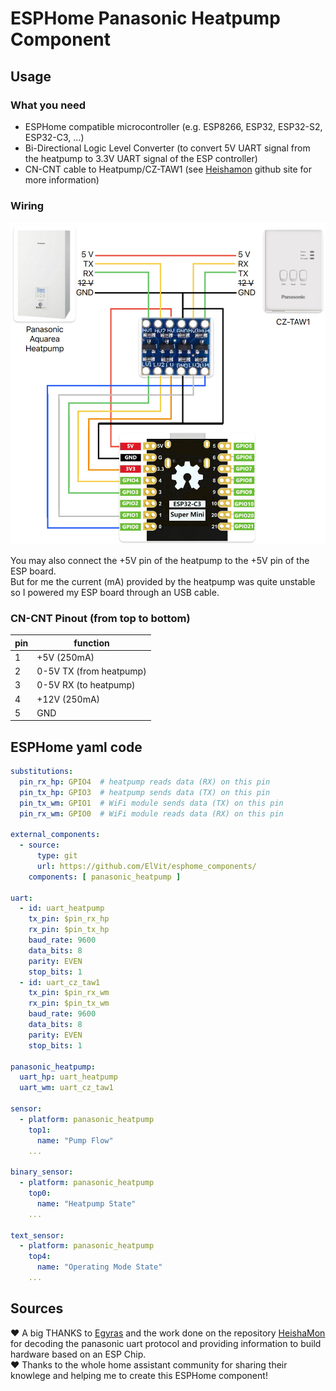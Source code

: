 # ESPHome Panasonic Heatpump Component

## Usage

### What you need

* ESPHome compatible microcontroller (e.g. ESP8266, ESP32, ESP32-S2, ESP32-C3, ...)
* Bi-Directional Logic Level Converter (to convert 5V UART signal from the heatpump to 3.3V UART signal of the ESP controller)
* CN-CNT cable to Heatpump/CZ-TAW1 (see [Heishamon](https://github.com/Egyras/HeishaMon) github site for more information)

### Wiring

![wiring.jpeg](../../prototypes/panasonic_heatpump/wiring.jpeg)

You may also connect the +5V pin of the heatpump to the +5V pin of the ESP board.  
But for me the current (mA) provided by the heatpump was quite unstable so I powered my ESP board through an USB cable.  

### CN-CNT Pinout (from top to bottom)

pin | function
----|---------
1   | +5V (250mA)
2   | 0-5V TX (from heatpump)
3   | 0-5V RX (to heatpump)
4   | +12V (250mA)
5   | GND

## ESPHome yaml code

```yaml
substitutions:
  pin_rx_hp: GPIO4  # heatpump reads data (RX) on this pin
  pin_tx_hp: GPIO3  # heatpump sends data (TX) on this pin
  pin_tx_wm: GPIO1  # WiFi module sends data (TX) on this pin
  pin_rx_wm: GPIO0  # WiFi module reads data (RX) on this pin

external_components:
  - source:
      type: git
      url: https://github.com/ElVit/esphome_components/
    components: [ panasonic_heatpump ]

uart:
  - id: uart_heatpump
    tx_pin: $pin_rx_hp
    rx_pin: $pin_tx_hp
    baud_rate: 9600
    data_bits: 8
    parity: EVEN
    stop_bits: 1
  - id: uart_cz_taw1
    tx_pin: $pin_rx_wm
    rx_pin: $pin_tx_wm
    baud_rate: 9600
    data_bits: 8
    parity: EVEN
    stop_bits: 1

panasonic_heatpump:
  uart_hp: uart_heatpump
  uart_wm: uart_cz_taw1

sensor:
  - platform: panasonic_heatpump
    top1:
      name: "Pump Flow"
    ...

binary_sensor:
  - platform: panasonic_heatpump
    top0:
      name: "Heatpump State"
    ...

text_sensor:
  - platform: panasonic_heatpump
    top4:
      name: "Operating Mode State"
    ...
```

## Sources

:heart: A big THANKS to [Egyras](https://github.com/Egyras) and the work done on the repository [HeishaMon](https://github.com/Egyras/HeishaMon) for decoding the panasonic uart protocol and providing information to build hardware based on an ESP Chip.  
:heart: Thanks to the whole home assistant community for sharing their knowlege and helping me to create this ESPHome component!  
